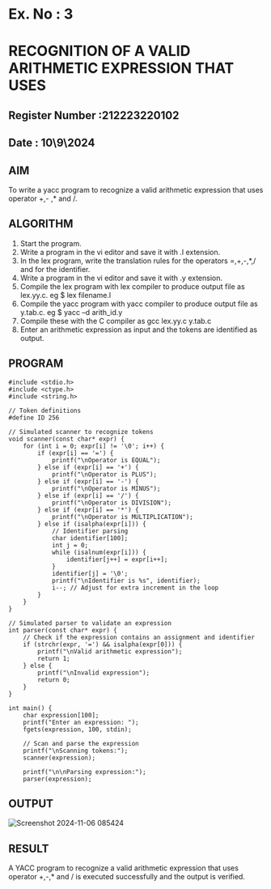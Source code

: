 # Ex. No : 3	
# RECOGNITION OF A VALID ARITHMETIC EXPRESSION THAT USES
## Register Number :212223220102
## Date : 10\9\2024

## AIM   
To write a yacc program to recognize a valid arithmetic expression that uses operator +,- ,* and /.

## ALGORITHM
1.	Start the program.
2.	Write a program in the vi editor and save it with .l extension.
3.	In the lex program, write the translation rules for the operators =,+,-,*,/ and for the identifier.
4.	Write a program in the vi editor and save it with .y extension.
5.	Compile the lex program with lex compiler to produce output file as lex.yy.c. eg $ lex filename.l
6.	Compile the yacc program with yacc compiler to produce output file as y.tab.c. eg $ yacc –d arith_id.y
7.	Compile these with the C compiler as gcc lex.yy.c y.tab.c
8.	Enter an arithmetic expression as input and the tokens are identified as output.

## PROGRAM
```
#include <stdio.h>
#include <ctype.h>
#include <string.h>

// Token definitions
#define ID 256

// Simulated scanner to recognize tokens
void scanner(const char* expr) {
    for (int i = 0; expr[i] != '\0'; i++) {
        if (expr[i] == '=') {
            printf("\nOperator is EQUAL");
        } else if (expr[i] == '+') {
            printf("\nOperator is PLUS");
        } else if (expr[i] == '-') {
            printf("\nOperator is MINUS");
        } else if (expr[i] == '/') {
            printf("\nOperator is DIVISION");
        } else if (expr[i] == '*') {
            printf("\nOperator is MULTIPLICATION");
        } else if (isalpha(expr[i])) {
            // Identifier parsing
            char identifier[100];
            int j = 0;
            while (isalnum(expr[i])) {
                identifier[j++] = expr[i++];
            }
            identifier[j] = '\0';
            printf("\nIdentifier is %s", identifier);
            i--; // Adjust for extra increment in the loop
        }
    }
}

// Simulated parser to validate an expression
int parser(const char* expr) {
    // Check if the expression contains an assignment and identifier
    if (strchr(expr, '=') && isalpha(expr[0])) {
        printf("\nValid arithmetic expression");
        return 1;
    } else {
        printf("\nInvalid expression");
        return 0;
    }
}

int main() {
    char expression[100];
    printf("Enter an expression: ");
    fgets(expression, 100, stdin);
    
    // Scan and parse the expression
    printf("\nScanning tokens:");
    scanner(expression);
    
    printf("\n\nParsing expression:");
    parser(expression);
```
## OUTPUT 
![Screenshot 2024-11-06 085424](https://github.com/user-attachments/assets/990da816-3753-466b-999c-1f619356b3ee)

## RESULT
A YACC program to recognize a valid arithmetic expression that uses operator +,-,* and / is executed successfully and the output is verified.
